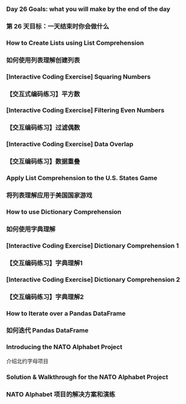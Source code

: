 ### Day 26 Goals: what you will make by the end of the day
### 第 26 天目标：一天结束时你会做什么

### How to Create Lists using List Comprehension
### 如何使用列表理解创建列表

### [Interactive Coding Exercise] Squaring Numbers
### 【交互式编码练习】平方数

### [Interactive Coding Exercise] Filtering Even Numbers
### 【交互编码练习】过滤偶数

### [Interactive Coding Exercise] Data Overlap
### 【交互编码练习】数据重叠

### Apply List Comprehension to the U.S. States Game
### 将列表理解应用于美国国家游戏

### How to use Dictionary Comprehension
### 如何使用字典理解

### [Interactive Coding Exercise] Dictionary Comprehension 1
### 【交互编码练习】字典理解1

### [Interactive Coding Exercise] Dictionary Comprehension 2
### 【交互编码练习】字典理解2

### How to Iterate over a Pandas DataFrame
### 如何迭代 Pandas DataFrame

### Introducing the NATO Alphabet Project
介绍北约字母项目

### Solution & Walkthrough for the NATO Alphabet Project
### NATO Alphabet 项目的解决方案和演练
